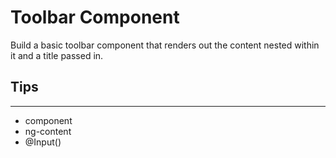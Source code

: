 # Toolbar Component

Build a basic toolbar component that renders out the content nested within it and a title passed in.

## Tips
---
- component
- ng-content
- @Input()
